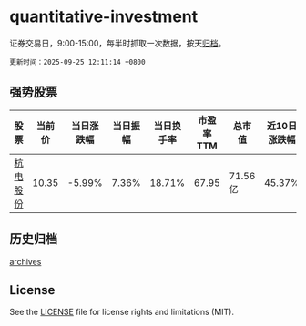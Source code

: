 # quantitative-investment

证券交易日，9:00-15:00，每半时抓取一次数据，按天[归档](archives)。

`更新时间：2025-09-25 12:11:14 +0800`

## 强势股票

|股票|当前价|当日涨跌幅|当日振幅|当日换手率|市盈率TTM|总市值|近10日涨跌幅|
|----|----|----|----|----|----|----|----|
|[杭电股份](https://xueqiu.com/S/SH603618)|10.35|-5.99%|7.36%|18.71%|67.95|71.56亿|45.37%|

## 历史归档

[archives](archives)

## License

See the [LICENSE](LICENSE) file for license rights and limitations (MIT).
